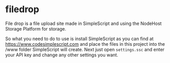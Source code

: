 # filedrop
File drop is a file upload site made in SimpleScript and using the NodeHost Storage Platform for storage.

So what you need to do to use is install SimpleScript as you can find at https://www.codesimplescript.com and place the files in this project into the /www folder SimpleScript will create. Next just open `settings.ssc` and enter your API key and change any other settings you want.

